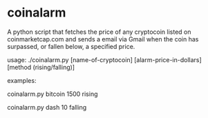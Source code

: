 # coinalarm
A python script that fetches the price of any cryptocoin listed on coinmarketcap.com and sends a email via Gmail when the coin has surpassed, or fallen below, a specified price.

usage: ./coinalarm.py [name-of-cryptocoin] [alarm-price-in-dollars] [method (rising/falling)]

examples:

  coinalarm.py bitcoin 1500 rising
  
  coinalarm.py dash 10 falling
